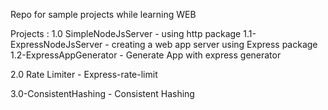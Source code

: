 Repo for sample projects while learning WEB

Projects :
1.0 SimpleNodeJsServer - using http package
1.1-ExpressNodeJsServer - creating a web app server using Express package
1.2-ExpressAppGenerator - Generate App with express generator

2.0 Rate Limiter - Express-rate-limit

3.0-ConsistentHashing - Consistent Hashing


